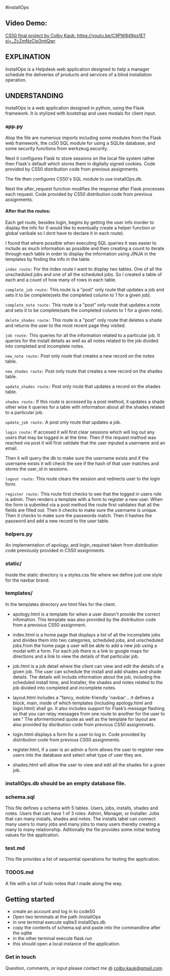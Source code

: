 #installOps

## Video Demo:

[CS50 final project by Colby Kauk: ](https://youtu.be/C9PW849ps1E?si=_ZcZmNzClq3mtQwr)https://youtu.be/C9PW849ps1E?si=_ZcZmNzClq3mtQwr

## EXPLINATION
InstallOps is a Helpdesk web application designed to help a manager schedule the deliveries of products and services of a blind installation operation.

## UNDERSTANDING

InstallOps is a web application designed in python, using the Flask framework. It is stylized with bootstrap and uses modals for client input.

### app.py
Atop the file are numerous imports including some modules from the Flask web framework, the cs50 SQL module for using a SQLite database, and some security functions from werkzeug.security.

Next it configures Flask to store sessions on the local file system rather then Flask's default which stores them in digitally signed cookies. Code provided by CS50 distribution code from previous assignments.

The file then configures CS50's SQL module to use installOps.db.

Next the after_request function modifies the response after Flask processes each request. Code provided by CS50 distribution code from previous assignments.

#### After that the routes:
Each get route, besides login, begins by getting the user info inorder to display the info for (I would like to eventually create a helper function or global varibale so I dont have to declare it in each route).

I found that where possible when executing SQL queries it was easier to include as much information as possible and then creating a count to iterate through each table in order to display the information using JINJA in the templates by finding the info in the table.

`index route:`
For the index route I want to display two tables. One of all the unscheduled jobs and one of all the scheduled jobs. So I created a table of each and a count of how many of rows in each table.

`complete_job route:`
This route is a "post" only route that updates a job and sets it to be complete(sets the completed column to 1 for a given job).

`complete_note route:`
This route is a "post" only route that updates a note and sets it to be complete(sets the completed column to 1 for a given note).

`delete_shades route:`
This route is a "post" only route that deletes a shade and returns the user to the most recent page they visited.

`job route:`
This queries for all the information related to a particular job. It queries for the install details as well as all notes related to the job divided into completed and incomplete notes.

`new_note route:`
Post only route that creates a new record on the notes table.

`new_shades route:`
Post only route that creates a new record on the shades table.

`update_shades route:`
Post only route that updates a record on the shades table.

`shades route:`
If this route is accessed by a post method, it updates a shade other wise it queries for a table with information about all the shades related to a particular job.

`update_job route:`
A post only route that updates a job.

`login route:`
If accesed it will first clear sessions which will log out any users that may be logged in at the time. Then if the request method was reached via post it will first validate that the user inputed a username and an email.

Then it will query the db to make sure the username exists and if the username exists it will check the see if the hash of that user matches and stores the user_id in sessions.

`logout route:`
This route clears the session and redirects user to the login form.

`register route:`
This route first checks to see that the logged in users role is admin. Then renders a template with a form to register a new user.
When the form is submited via a post method the route first validates that all the fields are filled out. Then it checks to make sure the username is unique. Then it checks to make sure the passwords match. Then it hashes the password and add a new record to the user table.

### helpers.py
An implementation of apology, and login_required taken from distribution code previously provided in CS50 assignments.


### static/
Inside the static directory is a styles.css file where we define just one style for the navbar brand.

### templates/
In the templates directory are html files for the client.

* apology.html is a template for when a user doesn't provide the correct infomation. This template was also provided by the distribution code from a previoius CS50 assignment.

* index.html is a home page that displays a list of all the incomplete jobs and divides them into two categories, scheduled jobs, and unscheduled jobs.from the home page a user will be able to add a new job using a modal with a form. For each job there is a link to google maps for directions and a link to view the details of that particular job.

* job.html is a job detail where the client can view and edit the details of a given job. The user can schedule the install and add shades and shade details. The details will include information about the job, including the scheduled install time, and Installer, the shades and notes related to the job divided into completed and incomplete notes.

* layout.html includes a "fancy, mobile-friendly 'navbar'... it defines a block, main, inside of which templates (including apology.html and login.html) shall go. It also includes support for Flask’s message flashing so that you can relay messages from one route to another for the user to see." The aformentioned quote as well as the template for layout are also provided by disribution code from previous CS50 assignmnets.

* login.html displays a form for a user to log in. Code provided by distribution code from previous CS50 assignments.

* register.html, if a user is an admin a form allows the user to register new users into the database and select what type of user they are.

* shades.html will allow the user to view and edit all the shades for a given job.

### installOps.db should be an empty database file.

### schema.sql
This file defines a schema with 5 tables. Users, jobs, installs, shades and notes. Users that can have 1 of 3 roles: Admin, Manager, or Installer. Jobs that can many installs, shades and notes. The installs tabel can connect many users to many jobs and many jobs to many users thereby creating a many to many relationship. Aditionally the file provides some initial testing values for the application.

### test.md
This file provides a list of sequential operations for testing the application.

### TODOS.md
A file with a list of todo notes that I made along the way.

## Getting started
* create an account and log in to code50
* Open two terminals at the path /installOps
* in one terminal execute sqlite3 installOps.db
* copy the contents of schema.sql and paste into the commandline after the sqlite
* in the other terminal execute flask run
* this should open a local instance of the application.

### Get in touch

Question, comments, or input please contact me @ colby.kauk@gmail.com
